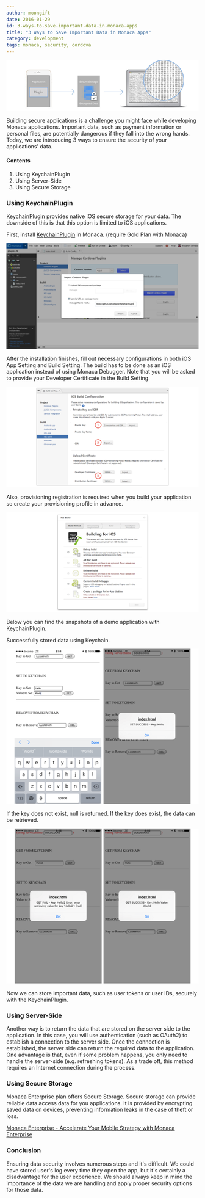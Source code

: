 ```yaml
---
author: moongift
date: 2016-01-29
id: 3-ways-to-save-important-data-in-monaca-apps
title: "3 Ways to Save Important Data in Monaca Apps"
category: development
tags: monaca, security, cordova
---
```


![KeychainPlugin Demo App](/blog/content/images/2016/Jan/monaca-secure-storage.jpg)

Building secure applications is a challenge you might face while developing Monaca applications.
Important data, such as payment information or personal files, are potentially dangerous if they fall into the wrong hands.
Today, we are introducing 3 ways to ensure the security of your applications' data.

<!-- more -->

#### Contents
1. Using KeychainPlugin
2. Using Server-Side
3. Using Secure Storage


### Using KeychainPlugin


[KeychainPlugin](https://github.com/shazron/KeychainPlugin) provides native iOS secure storage for your data.
The downside of this is that this option is limited to iOS applications.

First, install [KeychainPlugin](https://github.com/shazron/KeychainPlugin) in Monaca. (require Gold Plan with Monaca)

![Monaca KeychainPlugin Import](/blog/content/images/2016/Jan/monaca-import-keychain-plugin.png)

After the installation finishes, fill out necessary configurations in both iOS App Setting and Build Setting.
The build has to be done as an iOS application instead of using Monaca Debugger.
Note that you will be asked to provide your Developer Certificate in the Build Setting.

![Monaca iOS Build Setting](/blog/content/images/2016/Jan/monaca-ios-build-setting.png)

Also, provisioning registration is required when you build your application so create your provisioning profile in advance.

![Monaca iOS Debug Build](/blog/content/images/2016/Jan/monaca-ios-debug-build.png)

Below you can find the snapshots of a demo application with KeychainPlugin.

Successfully stored data using Keychain.

![KeychainPlugin Demo App](/blog/content/images/2016/Jan/monaca-keychain-demo-app-1.png)

If the key does not exist, null is returned.
If the key does exist, the data can be retrieved.

![KeychainPlugin Demo App](/blog/content/images/2016/Jan/monaca-keychain-demo-app-2.png)

Now we can store important data, such as user tokens or user IDs, securely with the KeychainPlugin.


### Using Server-Side

Another way is to return the data that are stored on the server side to the application.
In this case, you will use authentication (such as OAuth2) to establish a connection to the server side.
Once the connection is established, the server side can return the required data to the application.
One advantage is that, even if some problem happens, you only need to handle the server-side (e.g. refreshing tokens).
As a trade off, this method requires an Internet connection during the process.


### Using Secure Storage

Monaca Enterprise plan offers Secure Storage. Secure storage can provide reliable data access data for you applications.
It is provided by encrypting saved data on devices, preventing information leaks in the case of theft or loss.


[Monaca Enterprise - Accelerate Your Mobile Strategy with Monaca Enterprise](https://monaca.io/enterprise.html)

### Conclusion

Ensuring data security involves numerous steps and it's difficult.
We could have stored user's log every time they open the app, but it's certainly a disadvantage for the user experience.
We should always keep in mind the importance of the data we are handling and apply proper security options for those data.
